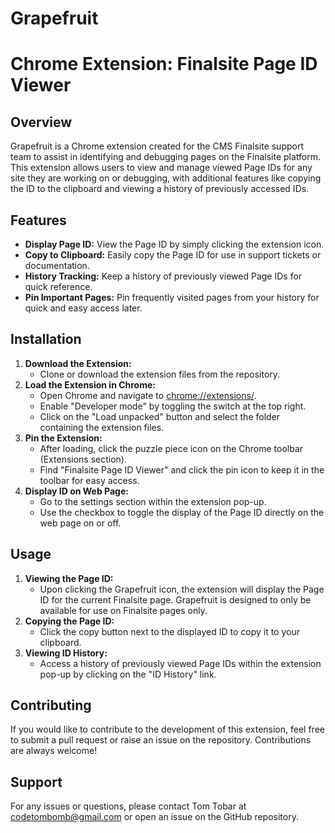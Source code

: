 # Grapefruit

# Chrome Extension: Finalsite Page ID Viewer

## Overview

Grapefruit is a Chrome extension created for the CMS Finalsite support team to assist in identifying and debugging pages on the Finalsite platform. This extension allows users to view and manage viewed Page IDs for any site they are working on or debugging, with additional features like copying the ID to the clipboard and viewing a history of previously accessed IDs.

## Features

- **Display Page ID:** View the Page ID by simply clicking the extension icon.
- **Copy to Clipboard:** Easily copy the Page ID for use in support tickets or documentation.
- **History Tracking:** Keep a history of previously viewed Page IDs for quick reference.
- **Pin Important Pages:** Pin frequently visited pages from your history for quick and easy access later.

## Installation

1. **Download the Extension:**
    - Clone or download the extension files from the repository.
2. **Load the Extension in Chrome:**
    - Open Chrome and navigate to [chrome://extensions/](chrome://extensions/).
    - Enable "Developer mode" by toggling the switch at the top right.
    - Click on the "Load unpacked" button and select the folder containing the extension files.
3. **Pin the Extension:**
    - After loading, click the puzzle piece icon on the Chrome toolbar (Extensions section).
    - Find "Finalsite Page ID Viewer" and click the pin icon to keep it in the toolbar for easy access.
4. **Display ID on Web Page:**
    - Go to the settings section within the extension pop-up.
    - Use the checkbox to toggle the display of the Page ID directly on the web page on or off.

## Usage

1. **Viewing the Page ID:**
    - Upon clicking the Grapefruit icon, the extension will display the Page ID for the current Finalsite page. Grapefruit is designed to only be available for use on Finalsite pages only.
2. **Copying the Page ID:**
    - Click the copy button next to the displayed ID to copy it to your clipboard.
3. **Viewing ID History:**
    - Access a history of previously viewed Page IDs within the extension pop-up by clicking on the "ID History" link.

## Contributing

If you would like to contribute to the development of this extension, feel free to submit a pull request or raise an issue on the repository. Contributions are always welcome!

## Support

For any issues or questions, please contact Tom Tobar at codetombomb@gmail.com or open an issue on the GitHub repository.
